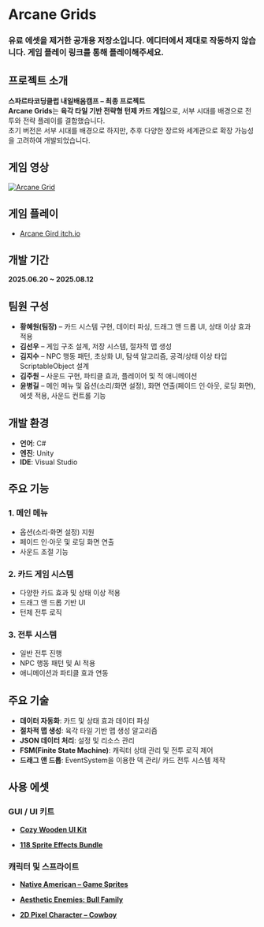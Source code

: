 # Arcane Grids

  
### 유료 에셋을 제거한 공개용 저장소입니다.   에디터에서 제대로 작동하지 않습니다.   게임 플레이 링크를 통해 플레이해주세요. 
## 프로젝트 소개
**스파르타코딩클럽 내일배움캠프 – 최종 프로젝트**  
**Arcane Grids**는 **육각 타일 기반 전략형 턴제 카드 게임**으로, 서부 시대를 배경으로 전투와 전략 플레이를 결합했습니다.  
초기 버전은 서부 시대를 배경으로 하지만, 추후 다양한 장르와 세계관으로 확장 가능성을 고려하여 개발되었습니다.
## 게임  영상
[![Arcane Grid](https://img.youtube.com/vi/qe3h2ezTXsY/1.jpg)](https://www.youtube.com/watch?v=qe3h2ezTXsY)
## 게임 플레이
- [Arcane Gird itch.io](https://qwerty2142427.itch.io/arcane-grids)
## 개발 기간
**2025.06.20 ~ 2025.08.12**

## 팀원 구성
- **황혜원(팀장)** – 카드 시스템 구현, 데이터 파싱, 드래그 앤 드롭 UI, 상태 이상 효과 적용
- **김선우** – 게임 구조 설계, 저장 시스템, 절차적 맵 생성
- **김지수** – NPC 행동 패턴, 초상화 UI, 탐색 알고리즘, 공격/상태 이상 타입 ScriptableObject 설계
- **김주원** – 사운드 구현, 파티클 효과, 플레이어 및 적 애니메이션
- **윤병길** – 메인 메뉴 및 옵션(소리/화면 설정), 화면 연출(페이드 인·아웃, 로딩 화면), 에셋 적용, 사운드 컨트롤 기능

## 개발 환경
- **언어**: C#
- **엔진**: Unity
- **IDE**: Visual Studio

## 주요 기능
### 1. 메인 메뉴
- 옵션(소리·화면 설정) 지원
- 페이드 인·아웃 및 로딩 화면 연출
- 사운드 조절 기능

### 2. 카드 게임 시스템
- 다양한 카드 효과 및 상태 이상 적용
- 드래그 앤 드롭 기반 UI
- 턴제 전투 로직

### 3. 전투 시스템
- 일반 전투 진행
- NPC 행동 패턴 및 AI 적용
- 애니메이션과 파티클 효과 연동

## 주요 기술
- **데이터 자동화**: 카드 및 상태 효과 데이터 파싱
- **절차적 맵 생성**: 육각 타일 기반 맵 생성 알고리즘
- **JSON 데이터 처리**: 설정 및 리소스 관리
- **FSM(Finite State Machine)**: 캐릭터 상태 관리 및 전투 로직 제어
- **드래그 앤 드롭**: EventSystem을 이용한 덱 관리/ 카드 전투 시스템 제작

## 사용 에셋

### GUI / UI 키트
- [**Cozy Wooden UI Kit**](https://assetstore.unity.com/packages/2d/gui/cozy-wooden-ui-kit-325774)  


- [**118 Sprite Effects Bundle**](https://assetstore.unity.com/packages/2d/textures-materials/118-sprite-effects-bundle-161886)  


### 캐릭터 및 스프라이트
- [**Native American – Game Sprites**](https://pzuh.itch.io/native-american-game-sprites)  

- [**Aesthetic Enemies: Bull Family**](https://phantomcooper.itch.io/bull-family)  

- [**2D Pixel Character – Cowboy**](https://assetstore.unity.com/packages/2d/characters/2d-pixel-character-cowboy-291950)  
